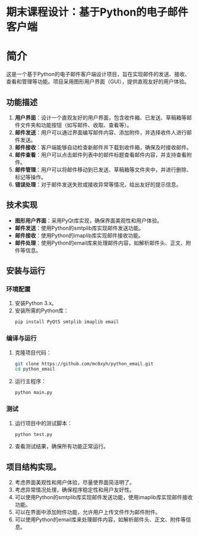 # 期末课程设计：基于Python的电子邮件客户端


# 简介
这是一个基于Python的电子邮件客户端设计项目，旨在实现邮件的发送、接收、查看和管理等功能。项目采用图形用户界面（GUI），提供直观友好的用户体验。

## 功能描述
1. **用户界面**：设计一个直观友好的用户界面，包含收件箱、已发送、草稿箱等邮件文件夹和功能按钮（如写邮件、收取、查看等）。
2. **邮件发送**：用户可以通过界面编写邮件内容、添加附件，并选择收件人进行邮件发送。
3. **邮件接收**：客户端能够自动检查新邮件并下载到收件箱，确保及时接收邮件。
4. **邮件查看**：用户可以点击邮件列表中的邮件标题查看邮件内容，并支持查看附件。
5. **邮件管理**：用户可以将邮件移动到已发送、草稿箱等文件夹中，并进行删除、标记等操作。
6. **错误处理**：对于邮件发送失败或接收异常等情况，给出友好的提示信息。

## 技术实现
- **图形用户界面**：采用PyQt库实现，确保界面美观性和用户体验。
- **邮件发送**：使用Python的smtplib库实现邮件发送功能。
- **邮件接收**：使用Python的imaplib库实现邮件接收功能。
- **邮件处理**：使用Python的email库来处理邮件内容，如解析邮件头、正文、附件等信息。

## 安装与运行
### 环境配置
1. 安装Python 3.x。
2. 安装所需的Python库：
    ```sh
    pip install PyQt5 smtplib imaplib email
    ```

### 编译与运行
1. 克隆项目代码：
    ```sh
    git clone https://github.com/mc0xyh/python_email.git
    cd python_email
    ```
2. 运行主程序：
    ```sh
    python main.py
    ```

### 测试
1. 运行项目中的测试脚本：
    ```sh
    python test.py
    ```
2. 查看测试结果，确保所有功能正常运行。

## 项目结构实现。
2.  考虑界面美观性和用户体验，尽量使界面简洁明了。
3.  考虑异常情况处理，确保程序稳定性和用户友好性。
4.  可以使用Python的smtplib库实现邮件发送功能，使用imaplib库实现邮件接收功能。
5.  可以在界面中添加附件功能，允许用户上传文件作为邮件附件。
6.  可以使用Python的email库来处理邮件内容，如解析邮件头、正文、附件等信息。
 
